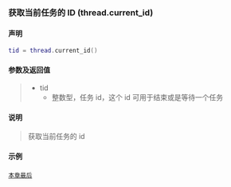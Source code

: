 ### 获取当前任务的 ID \(**thread\.current\_id**\)


#### 声明
```lua
tid = thread.current_id()
```


#### 参数及返回值
> - tid
>   - 整数型，任务 id，这个 id 可用于结束或是等待一个任务


#### 说明
> 获取当前任务的 id  


#### 示例  
[`本章最后`](/Handbook/thread/README.md)  

